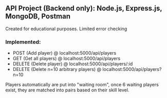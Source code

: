 ## API Project (Backend only): Node.js, Express.js, MongoDB, Postman
Created for educational purposes. Limited error checking

### Implemented:
- POST (Add player) @ localhost:5000/api/players 
- GET (Get all players) @ localhost:5000/api/players 
- DELETE (Delete player) @ localhost:5000/api/players/:id
- DELETE (Delete n=10 arbitrary players) @ localhost:5000/api/players?n=10 

Players automatically are put into "waiting room", once 6 waiting players exist, they are matched into pairs based on their skill level.
